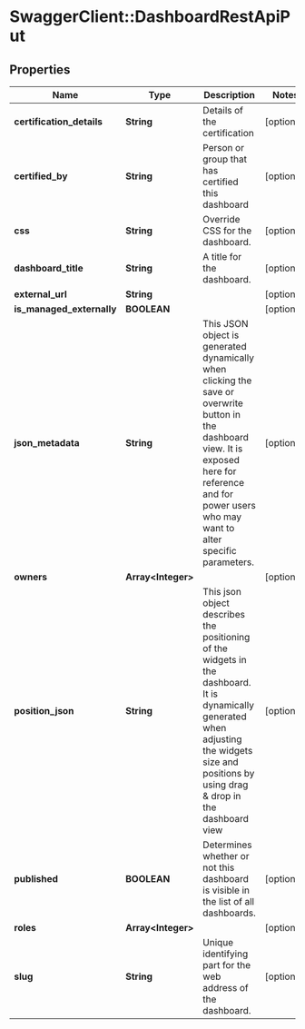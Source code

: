 # SwaggerClient::DashboardRestApiPut

## Properties
Name | Type | Description | Notes
------------ | ------------- | ------------- | -------------
**certification_details** | **String** | Details of the certification | [optional] 
**certified_by** | **String** | Person or group that has certified this dashboard | [optional] 
**css** | **String** | Override CSS for the dashboard. | [optional] 
**dashboard_title** | **String** | A title for the dashboard. | [optional] 
**external_url** | **String** |  | [optional] 
**is_managed_externally** | **BOOLEAN** |  | [optional] 
**json_metadata** | **String** | This JSON object is generated dynamically when clicking the save or overwrite button in the dashboard view. It is exposed here for reference and for power users who may want to alter  specific parameters. | [optional] 
**owners** | **Array&lt;Integer&gt;** |  | [optional] 
**position_json** | **String** | This json object describes the positioning of the widgets in the dashboard. It is dynamically generated when adjusting the widgets size and positions by using drag &amp; drop in the dashboard view | [optional] 
**published** | **BOOLEAN** | Determines whether or not this dashboard is visible in the list of all dashboards. | [optional] 
**roles** | **Array&lt;Integer&gt;** |  | [optional] 
**slug** | **String** | Unique identifying part for the web address of the dashboard. | [optional] 

